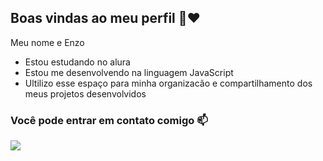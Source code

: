 ## Boas vindas ao meu perfil 👋❤️

Meu nome e Enzo 

- Estou estudando no alura
- Estou me desenvolvendo na linguagem JavaScript
- Ultilizo esse espaço para minha organizacão e compartilhamento dos meus projetos desenvolvidos

### Você pode entrar em contato comigo 📫

![](https://media1.tenor.com/m/N1hrrQcjAjAAAAAC/wandavision-scarlet-witch.gif)

